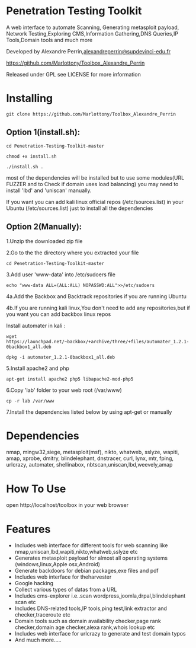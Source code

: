 Penetration Testing Toolkit
=======================


A web interface to automate Scanning, Generating metasploit payload, Network Testing,Exploring CMS,Information Gathering,DNS Queries,IP Tools,Domain tools and much more


Developed by Alexandre Perrin,alexandreperrin@supdevinci-edu.fr

https://github.com/Marlottony/Toolbox_Alexandre_Perrin

Released under GPL see LICENSE for more information


Installing    
=======================

    git clone https://github.com/Marlottony/Toolbox_Alexandre_Perrin

Option 1(install.sh):
----------------------
	cd Penetration-Testing-Toolkit-master
	
	chmod +x install.sh
	
	./install.sh .

most of the dependencies will be installed but to use some modules(URL FUZZER and to Check if domain uses load balancing) you may  need to install 
'lbd' and 'uniscan' manually.

If you want you can add kali linux official repos (/etc/sources.list) in your Ubuntu (/etc/sources.list) just to install all the dependencies

Option 2(Manually):
--------------------

1.Unzip the downloaded zip file 

2.Go to the the directory where you extracted your file

   	cd Penetration-Testing-Toolkit-master
	
3.Add user 'www-data' into /etc/sudoers file
 
   	echo "www-data ALL=(ALL:ALL) NOPASSWD:ALL">>/etc/sudoers

4a.Add the Backbox and Backtrack repositories if you are running Ubuntu

4b.If you are running kali linux,You don't need to add any repositories,but if you want you can add backbox linux repos

   Install automater in kali :

	wget https://launchpad.net/~backbox/+archive/three/+files/automater_1.2.1-0backbox1_all.deb

	dpkg -i automater_1.2.1-0backbox1_all.deb

5.Install apache2 and php

	apt-get install apache2 php5 libapache2-mod-php5

6.Copy 'lab' folder to your web root (/var/www)
	
	cp -r lab /var/www

7.Install the dependencies listed below by using apt-get or manually   
    

Dependencies
=======================
nmap, mingw32,siege, metasploit(msf), nikto, whatweb, sslyze, wapiti, amap, xprobe, dmitry, blindelephant, dnstracer, curl, lynx, mtr, fping, urlcrazy, automater, shellinabox, nbtscan,uniscan,lbd,weevely,amap

How To Use	
=======================
open http://localhost/toolbox in your web browser


Features	
=======================

* Includes web interface for different tools for web scanning like nmap,uniscan,lbd,wapiti,nikto,whatweb,sslyze etc
* Generates metasploit payload for almost all operating systems (windows,linux,Apple osx,Android)
* Generate backdoors for debian packages,exe files and pdf
* Includes web interface for theharvester
* Google hacking
* Collect various types of datas from a URL
* Includes cms-explorer i.e..scan wordpress,joomla,drpal,blindelephant scan etc
* Includes DNS-related tools,IP tools,ping test,link extractor and     checker,traceroute etc
* Domain tools such as domain availability checker,page rank checker,domain age checker,alexa rank,whois lookup etc
* Includes web interface for urlcrazy to generate and test domain typos
* And much more.....

